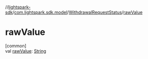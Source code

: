 //[lightspark-sdk](../../../index.md)/[com.lightspark.sdk.model](../index.md)/[WithdrawalRequestStatus](index.md)/[rawValue](raw-value.md)

# rawValue

[common]\
val [rawValue](raw-value.md): [String](https://kotlinlang.org/api/latest/jvm/stdlib/kotlin/-string/index.html)
